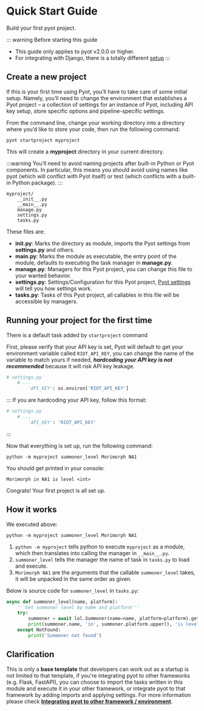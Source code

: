 # Quick Start Guide

Build your first pyot project.

::: warning Before starting this guide
* This guide only applies to pyot v2.0.0 or higher.
* For integrating with Django, there is a totally different [setup](django.html)
:::

## Create a new project

If this is your first time using Pyot, you’ll have to take care of some initial setup. Namely, you’ll need to change the environment that establishes a Pyot project – a collection of settings for an instance of Pyot, including API key setup, store specific options and pipeline-specific settings.

From the command line, change your working directory into a directory where you’d like to store your code, then run the following command:

```shell
pyot startproject myproject
```
This will create a **myproject** directory in your current directory.

:::warning
You’ll need to avoid naming projects after built-in Python or Pyot components. In particular, this means you should avoid using names like pyot (which will conflict with Pyot itself) or test (which conflicts with a built-in Python package).
:::

```shell
myproject/
    __init__.py
    __main__.py
    manage.py
    settings.py
    tasks.py
```

These files are:
* **__init__.py**: Marks the directory as module, imports the Pyot settings from **settings.py** and others.
* **__main__.py**: Marks the module as executable, the entry point of the module, defaults to executing the task manager in **manage.py**.
* **manage.py**: Managers for this Pyot project, you can change this file to your wanted behavior.
* **settings.py**: Settings/Configuration for this Pyot project, [Pyot settings](settings.html) will tell you how settings work.
* **tasks.py**: Tasks of this Pyot project, all callables in this file will be accessible by managers. 

## Running your project for the first time

There is a default task added by `startproject` command

First, please verify that your API key is set, Pyot will default to get your environment variable called `RIOT_API_KEY`, you can change the name of the variable to match yours if needed, ***hardcoding your API key is not recommended*** because it will risk API key leakage.

```python
# settings.py
    # ...
        'API_KEY': os.environ['RIOT_API_KEY'] 
```

:::
If you are hardcoding your API key, follow this format:
```python
# settings.py
    # ...
        'API_KEY': 'RIOT_API_KEY'
```
:::

Now that everything is set up, run the following command:

```shell
python -m myproject summoner_level Morimorph NA1
```

You should get printed in your console:
```shell
Morimorph in NA1 is level <int>
```

Congrats! Your first project is all set up.

## How it works

We executed above:
```shell
python -m myproject summoner_level Morimorph NA1
```

1. `python -m myproject` tells python to execute `myproject` as a module, which then translates into calling the manager in `__main__.py`.
2. `summoner_level` tells the manager the name of task in `tasks.py` to load and execute.
3. `Morimorph NA1` are the arguments that the callable `summoner_level` takes, it will be unpacked in the same order as given.

Below is source code for `summoner_level` in `tasks.py`:

```python
async def summoner_level(name, platform):
    '''Get summoner level by name and platform'''
    try:
        summoner = await lol.Summoner(name=name, platform=platform).get()
        print(summoner.name, 'in', summoner.platform.upper(), 'is level', summoner.level)
    except NotFound:
        print('Summoner not found')
```

## Clarification

This is only a **base template** that developers can work out as a startup is not limited to that template, if you're integrating pyot to other frameworks (e.g. Flask, FastAPI), you can choose to import the tasks written in this module and execute it in your other framework, or integrate pyot to that framework by adding imports and applying settings. For more information please check **[Integrating pyot to other framework / environment](/topics/integrating.html)**.
